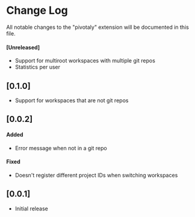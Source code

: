# Change Log
All notable changes to the "pivotaly" extension will be documented in this file.

#### [Unreleased]
- Support for multiroot workspaces with multiple git repos
- Statistics per user

## [0.1.0]
- Support for workspaces that are not git repos

## [0.0.2]
#### Added
- Error message when not in a git repo

#### Fixed
- Doesn't register different project IDs when switching workspaces 

## [0.0.1]
- Initial release
